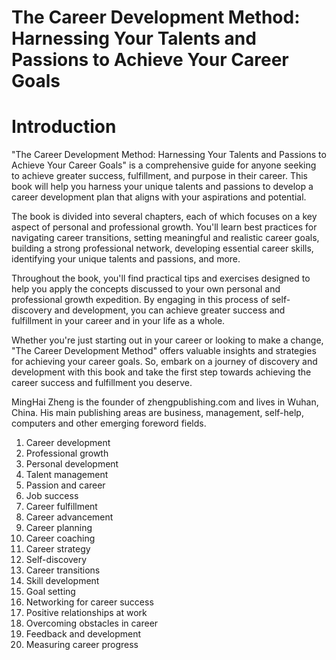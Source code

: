# The Career Development Method: Harnessing Your Talents and Passions to Achieve Your Career Goals

# Introduction

"The Career Development Method: Harnessing Your Talents and Passions to Achieve Your Career Goals" is a comprehensive guide for anyone seeking to achieve greater success, fulfillment, and purpose in their career. This book will help you harness your unique talents and passions to develop a career development plan that aligns with your aspirations and potential.

The book is divided into several chapters, each of which focuses on a key aspect of personal and professional growth. You'll learn best practices for navigating career transitions, setting meaningful and realistic career goals, building a strong professional network, developing essential career skills, identifying your unique talents and passions, and more.

Throughout the book, you'll find practical tips and exercises designed to help you apply the concepts discussed to your own personal and professional growth expedition. By engaging in this process of self-discovery and development, you can achieve greater success and fulfillment in your career and in your life as a whole.

Whether you're just starting out in your career or looking to make a change, "The Career Development Method" offers valuable insights and strategies for achieving your career goals. So, embark on a journey of discovery and development with this book and take the first step towards achieving the career success and fulfillment you deserve.


MingHai Zheng is the founder of zhengpublishing.com and lives in Wuhan, China. His main publishing areas are business, management, self-help, computers and other emerging foreword fields.



1. Career development
2. Professional growth
3. Personal development
4. Talent management
5. Passion and career
6. Job success
7. Career fulfillment
8. Career advancement
9. Career planning
10. Career coaching
11. Career strategy
12. Self-discovery
13. Career transitions
14. Skill development
15. Goal setting
16. Networking for career success
17. Positive relationships at work
18. Overcoming obstacles in career
19. Feedback and development
20. Measuring career progress


